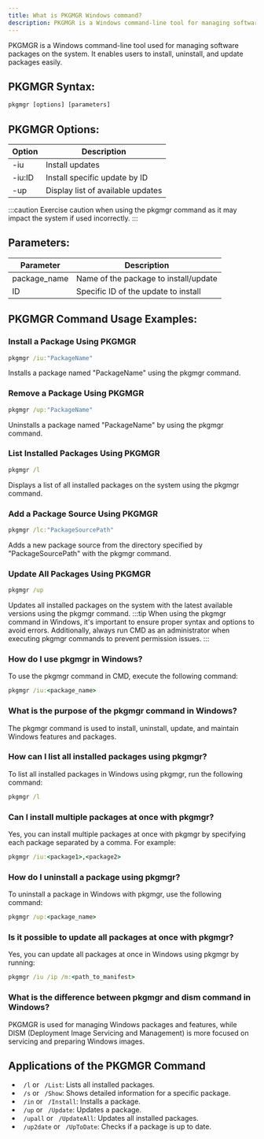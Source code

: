 ```yaml
---
title: What is PKGMGR Windows command?
description: PKGMGR is a Windows command-line tool for managing software packages. It allows users to install, uninstall, and update packages efficiently.
---
```


PKGMGR is a Windows command-line tool used for managing software packages on the system. It enables users to install, uninstall, and update packages easily.

## PKGMGR Syntax:
```cmd
pkgmgr [options] [parameters]
```

## PKGMGR Options:
| Option | Description                        |
|--------|------------------------------------|
| -iu    | Install updates                    |
| -iu:ID | Install specific update by ID      |
| -up    | Display list of available updates  |

:::caution
Exercise caution when using the pkgmgr command as it may impact the system if used incorrectly.
:::

## Parameters:
| Parameter     | Description                           |
|---------------|---------------------------------------|
| package_name  | Name of the package to install/update |
| ID            | Specific ID of the update to install  |
## PKGMGR Command Usage Examples:
### Install a Package Using PKGMGR
```cmd
pkgmgr /iu:"PackageName"
```
Installs a package named "PackageName" using the pkgmgr command.

### Remove a Package Using PKGMGR
```cmd
pkgmgr /up:"PackageName"
```
Uninstalls a package named "PackageName" by using the pkgmgr command.

### List Installed Packages Using PKGMGR
```cmd
pkgmgr /l
```
Displays a list of all installed packages on the system using the pkgmgr command.

### Add a Package Source Using PKGMGR
```cmd
pkgmgr /lc:"PackageSourcePath"
```
Adds a new package source from the directory specified by "PackageSourcePath" with the pkgmgr command.

### Update All Packages Using PKGMGR
```cmd
pkgmgr /up
```
Updates all installed packages on the system with the latest available versions using the pkgmgr command.
:::tip
When using the pkgmgr command in Windows, it's important to ensure proper syntax and options to avoid errors. Additionally, always run CMD as an administrator when executing pkgmgr commands to prevent permission issues.
:::

### How do I use pkgmgr in Windows?
To use the pkgmgr command in CMD, execute the following command:
```cmd
pkgmgr /iu:<package_name>
```

### What is the purpose of the pkgmgr command in Windows?
The pkgmgr command is used to install, uninstall, update, and maintain Windows features and packages.

### How can I list all installed packages using pkgmgr?
To list all installed packages in Windows using pkgmgr, run the following command:
```cmd
pkgmgr /l
```

### Can I install multiple packages at once with pkgmgr?
Yes, you can install multiple packages at once with pkgmgr by specifying each package separated by a comma. For example:
```cmd
pkgmgr /iu:<package1>,<package2>
```

### How do I uninstall a package using pkgmgr?
To uninstall a package in Windows with pkgmgr, use the following command:
```cmd
pkgmgr /up:<package_name>
```

### Is it possible to update all packages at once with pkgmgr?
Yes, you can update all packages at once in Windows using pkgmgr by running:
```cmd
pkgmgr /iu /ip /m:<path_to_manifest>
```

### What is the difference between pkgmgr and dism command in Windows?
PKGMGR is used for managing Windows packages and features, while DISM (Deployment Image Servicing and Management) is more focused on servicing and preparing Windows images.

## Applications of the PKGMGR Command

- ` /l` or ` /List`: Lists all installed packages.
- ` /s` or ` /Show`: Shows detailed information for a specific package.
- ` /in` or ` /Install`: Installs a package.
- ` /up` or ` /Update`: Updates a package.
- ` /upall` or ` /UpdateAll`: Updates all installed packages.
- ` /up2date` or ` /UpToDate`: Checks if a package is up to date.